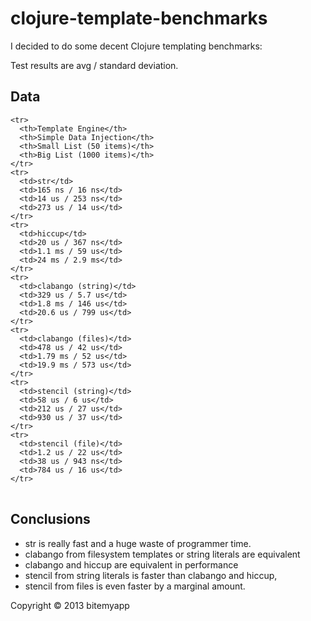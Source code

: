 # clojure-template-benchmarks

I decided to do some decent Clojure templating benchmarks:

Test results are avg / standard deviation.

## Data
<table>

    <tr>
      <th>Template Engine</th>
      <th>Simple Data Injection</th>
      <th>Small List (50 items)</th>
      <th>Big List (1000 items)</th>
    </tr>
    <tr>
      <td>str</td>
      <td>165 ns / 16 ns</td>
      <td>14 us / 253 ns</td>
      <td>273 us / 14 us</td>
    </tr>
    <tr>
      <td>hiccup</td>
      <td>20 us / 367 ns</td>
      <td>1.1 ms / 59 us</td>
      <td>24 ms / 2.9 ms</td>
    </tr>
    <tr>
      <td>clabango (string)</td>
      <td>329 us / 5.7 us</td>
      <td>1.8 ms / 146 us</td>
      <td>20.6 us / 799 us</td>
    </tr>
    <tr>
      <td>clabango (files)</td>
      <td>478 us / 42 us</td>
      <td>1.79 ms / 52 us</td>
      <td>19.9 ms / 573 us</td>
    </tr>
    <tr>
      <td>stencil (string)</td>
      <td>58 us / 6 us</td>
      <td>212 us / 27 us</td>
      <td>930 us / 37 us</td>
    </tr>
    <tr>
      <td>stencil (file)</td>
      <td>1.2 us / 22 us</td>
      <td>38 us / 943 ns</td>
      <td>784 us / 16 us</td>
    </tr>

</table>

## Conclusions

+ str is really fast and a huge waste of programmer time.
+ clabango from filesystem templates or string literals are equivalent
+ clabango and hiccup are equivalent in performance
+ stencil from string literals is faster than clabango and hiccup,
+ stencil from files is even faster by a marginal amount.

Copyright © 2013 bitemyapp
